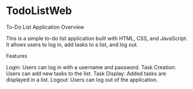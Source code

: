 # TodoListWeb
To-Do List Application
Overview

This is a simple to-do list application built with HTML, CSS, and JavaScript. It allows users to log in, add tasks to a list, and log out.

Features

Login: Users can log in with a username and password.
Task Creation: Users can add new tasks to the list.
Task Display: Added tasks are displayed in a list.
Logout: Users can log out of the application.
